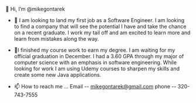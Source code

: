👋 Hi, I’m @mikegontarek

- 👀 I am looking to land my first job as a Software Engineer.  I am looking to find a company that will see the potential I have and take the chance on a recent graduate.  I work my tail off and am excited to learn more and learn from mistakes along the way.  

- 🌱I finished my course work to earn my degree.  I am waiting for my official graduation in December.  I had a 3.60 GPA through my major of computer science with an emphasis in software engineering.  While looking for work I am using Udemy courses to sharpen my skills and create some new Java applications.

- 📫 How to reach me ...
Email -- mikegontarek@gmail.com
phone -- 320-743-7555
